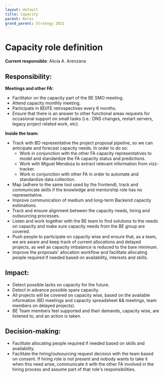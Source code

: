 ```yaml
---
layout: default
title: Capacity
parent: Roles
grand_parent: Strategy 2021
---
```


# Capacity role definition

**Current responsible**: Alicia A. Arenzana

## Responsibility:
**Meetings and other FA:**
- Facilitator on the capacity part of the BE SMO meeting.
- Attend capacity monthly meeting.
- Participate in BD/FE retrospectives every 6 months.
- Ensure that there is an answer to other functional areas requests for occasional support on small tasks (i.e.: DNS changes, restart servers, legacy project related work, etc).

**Inside the team:**
- Track with BD representative the project proposal pipeline, so we can anticipate and forecast capacity needs. In order to do so:
    - Work in conjunction with the other FA capacity representatives to model and standardize the FA capacity status and predictions.
    - Work with Miguel Mendoza to extract relevant information from vizz-tracker.
    - Work in conjunction with other FA in order to automate and standardize data collection.
- Map (adhere to the same tool used by the frontend), track and communicate skills if the knowledge and mentorship role has no representative.
- Improve communication of medium and long-term Backend capacity estimations.
- Track and ensure alignment between the capacity needs, hiring and outsourcing processes.
- Listen and work together with the BE team to find solutions to the needs on capacity and make sure capacity needs from the BE group are covered.
- Push people to participate on capacity wise and ensure that, as a team, we are aware and keep track of current allocations and delayed projects, as well as capacity imbalance is reduced to the bare minimum.
- Improve the proposals' allocation workflow and facilitate allocating people required if needed based on availability, interests and skills.


## Impact:
- Detect possible lacks on capacity for the future.
- Detect in advance possible spare capacity.
- All projects will be covered on capacity wise, based on the available information (BD meetings and capacity spreadsheet && meetings, team members on delayed projects).
- BE Team members feel supported and their demands, capacity wise, are listened to, and an action is taken.

## Decision-making:
- Facilitate allocating people required if needed based on skills and availability.
- Facilitate the hiring/outsourcing request decision with the team based on consent. If hiring role is not present and nobody wants to take it when this need arise, communicate it with the other FA involved in the hiring process and assume part of that role's responsibilities.

